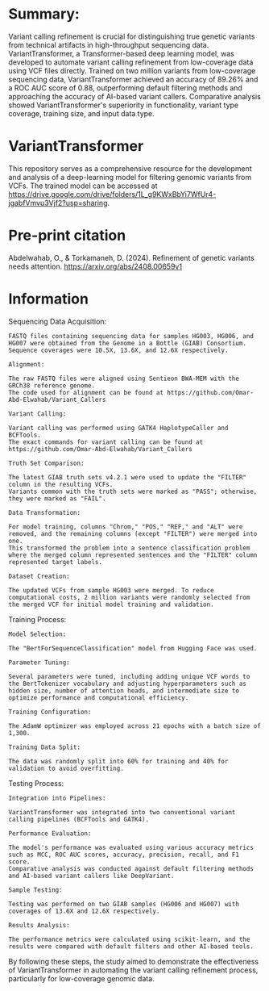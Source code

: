 # Summary: 
Variant calling refinement is crucial for distinguishing true genetic variants from technical artifacts in high-throughput sequencing data. VariantTransformer, a Transformer-based deep learning model, was developed to automate variant calling refinement from low-coverage data using VCF files directly. Trained on two million variants from low-coverage sequencing data, VariantTransformer achieved an accuracy of 89.26% and a ROC AUC score of 0.88, outperforming default filtering methods and approaching the accuracy of AI-based variant callers. Comparative analysis showed VariantTransformer's superiority in functionality, variant type coverage, training size, and input data type.

# VariantTransformer
This repository serves as a comprehensive resource for the development and analysis of a deep-learning model for filtering genomic variants from VCFs. The trained model can be accessed at https://drive.google.com/drive/folders/1L_g9KWxBbYi7WfUr4-jgabfVmvu3Vjf2?usp=sharing. 

# Pre-print citation
Abdelwahab, O., & Torkamaneh, D. (2024). Refinement of genetic variants needs attention. https://arxiv.org/abs/2408.00659v1




# Information
Sequencing Data Acquisition:

    FASTQ files containing sequencing data for samples HG003, HG006, and HG007 were obtained from the Genome in a Bottle (GIAB) Consortium.
    Sequence coverages were 10.5X, 13.6X, and 12.6X respectively.

    Alignment:

    The raw FASTQ files were aligned using Sentieon BWA-MEM with the GRCh38 reference genome. 
    The code used for alignment can be found at https://github.com/Omar-Abd-Elwahab/Variant_Callers

    Variant Calling:

    Variant calling was performed using GATK4 HaplotypeCaller and BCFTools. 
    The exact commands for variant calling can be found at https://github.com/Omar-Abd-Elwahab/Variant_Callers

    Truth Set Comparison:

    The latest GIAB truth sets v4.2.1 were used to update the "FILTER" column in the resulting VCFs. 
    Variants common with the truth sets were marked as "PASS"; otherwise, they were marked as "FAIL".

    Data Transformation:

    For model training, columns "Chrom," "POS," "REF," and "ALT" were removed, and the remaining columns (except "FILTER") were merged into one. 
    This transformed the problem into a sentence classification problem where the merged column represented sentences and the "FILTER" column represented target labels.

    Dataset Creation:

    The updated VCFs from sample HG003 were merged. To reduce computational costs, 2 million variants were randomly selected from the merged VCF for initial model training and validation.

Training Process:

    Model Selection:

    The "BertForSequenceClassification" model from Hugging Face was used.

    Parameter Tuning:

    Several parameters were tuned, including adding unique VCF words to the BertTokenizer vocabulary and adjusting hyperparameters such as hidden size, number of attention heads, and intermediate size to optimize performance and computational efficiency.

    Training Configuration:

    The AdamW optimizer was employed across 21 epochs with a batch size of 1,300.

    Training Data Split:

    The data was randomly split into 60% for training and 40% for validation to avoid overfitting.

Testing Process:

    Integration into Pipelines:

    VariantTransformer was integrated into two conventional variant calling pipelines (BCFTools and GATK4).

    Performance Evaluation:

    The model's performance was evaluated using various accuracy metrics such as MCC, ROC AUC scores, accuracy, precision, recall, and F1 score.
    Comparative analysis was conducted against default filtering methods and AI-based variant callers like DeepVariant.

    Sample Testing:

    Testing was performed on two GIAB samples (HG006 and HG007) with coverages of 13.6X and 12.6X respectively.

    Results Analysis:

    The performance metrics were calculated using scikit-learn, and the results were compared with default filters and other AI-based tools.

By following these steps, the study aimed to demonstrate the effectiveness of VariantTransformer in automating the variant calling refinement process, particularly for low-coverage genomic data.
